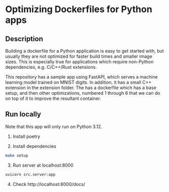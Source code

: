 # Optimizing Dockerfiles for Python apps

## Description
Building a dockerfile for a Python application is easy to get started with,
but usually they are not optimized for faster build times and smaller
image sizes. This is especially true for applications which require
non-Python dependencies, e.g. C/C++/Rust extensions.

This repository has a sample app using FastAPI, which serves a 
machine learning model trained on MNIST digits. In addition,
it has a small C++ extension in the extension folder. 
The has a dockerfile which has a base setup, and then other optimizations, 
numbered 1 through 6 that we can do on top of it to improve 
the resultant container.


## Run locally
Note that this app will only run on Python 3.12. 

1. Install poetry

2. Install dependencies
```bash
make setup
```
3. Run server at localhost:8000
```bash
uvicorn src.server:app
```
4. Check http://localhost:8000/docs/






